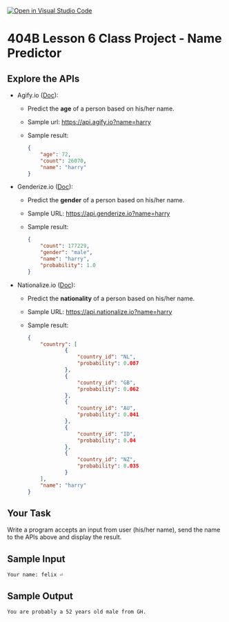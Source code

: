 [![Open in Visual Studio Code](https://classroom.github.com/assets/open-in-vscode-718a45dd9cf7e7f842a935f5ebbe5719a5e09af4491e668f4dbf3b35d5cca122.svg)](https://classroom.github.com/online_ide?assignment_repo_id=14231571&assignment_repo_type=AssignmentRepo)
# 404B Lesson 6 Class Project - Name Predictor

## Explore the APIs

- Agify.io ([Doc](https://agify.io/)):

  - Predict the **age** of a person based on his/her name.
  - Sample url: <https://api.agify.io?name=harry>
  - Sample result:

    ```json
    {
        "age": 72,
        "count": 26070,
        "name": "harry"
    }
    ```

- Genderize.io ([Doc](https://genderize.io/)):
  - Predict the **gender** of a person based on his/her name.
  - Sample URL: <https://api.genderize.io?name=harry>
  - Sample result:

    ```json
    {
        "count": 177229,
        "gender": "male",
        "name": "harry",
        "probability": 1.0
    }
    ```

- Nationalize.io ([Doc](https://nationalize.io/)):
  - Predict the **nationality** of a person based on his/her name.
  - Sample URL: <https://api.nationalize.io?name=harry>
  - Sample result:

    ```json
    {
        "country": [
                {
                    "country_id": "NL",
                    "probability": 0.087
                },
                {
                    "country_id": "GB",
                    "probability": 0.062
                },
                {
                    "country_id": "AU",
                    "probability": 0.041
                },
                {
                    "country_id": "ID",
                    "probability": 0.04
                },
                {
                    "country_id": "NZ",
                    "probability": 0.035
                }
        ],
        "name": "harry"
    }
    ```

## Your Task

Write a program accepts an input from user (his/her name), send the name to the APIs above and display the result.

## Sample Input

`Your name: felix ⏎`

## Sample Output

`You are probably a 52 years old male from GH.`
